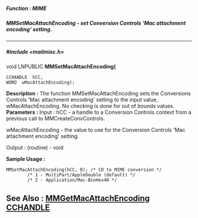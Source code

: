 ##### Function : MIME
##### MMSetMacAttachEncoding - set Conversion Controls 'Mac attachment encoding' setting.
---
##### #include <mailmisc.h>
void LNPUBLIC **MMSetMacAttachEncoding(**

	CCHANDLE  hCC,
	WORD  wMacAttachEncoding);
**Description :**
The function  MMSetMacAttachEncoding sets the Conversions Controls 'Mac 
attachment encoding' setting to the input value, wMacAttachEncoding.  No 
checking is done for out of bounds values.
**Parameters :**
Input :
hCC  -  a handle to a Conversion Controls context from a previous call to MMCreateConvControls.

wMacAttachEncoding  -  the value to use for the Conversion Controls 'Mac attachment encoding' setting.

Output :
(routine)  -  void


**Sample Usage :**
```
MMSetMacAttachEncoding(hCC, 0); /* CD to MIME conversion */
	    /* 1 - MultiPart/AppleDouble (default) */
	    /* 2 - Application/Mac-BinHex40 */

```
**See Also :**
[MMGetMacAttachEncoding](D:/md_files/MMGetMacAttachEncoding.md)
[CCHANDLE](D:/md_files/CCHANDLE.md)
---
